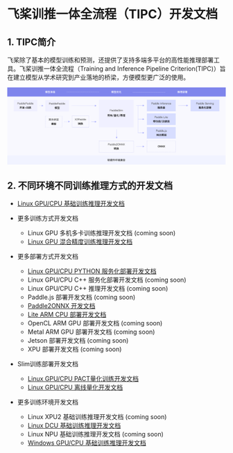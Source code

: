 # 飞桨训推一体全流程（TIPC）开发文档

## 1. TIPC简介

飞桨除了基本的模型训练和预测，还提供了支持多端多平台的高性能推理部署工具。飞桨训推一体全流程（Training and Inference Pipeline Criterion(TIPC)）旨在建立模型从学术研究到产业落地的桥梁，方便模型更广泛的使用。

<div align="center">
    <img src="images/tipc_guide.png" width="800">
</div>

## 2. 不同环境不同训练推理方式的开发文档

- [Linux GPU/CPU 基础训练推理开发文档](./train_infer_python/README.md)

- 更多训练方式开发文档
    - Linux GPU 多机多卡训练推理开发文档 (coming soon)
    - [Linux GPU 混合精度训练推理开发文档](./train_amp_infer_python/README.md)

- 更多部署方式开发文档
    - [Linux GPU/CPU PYTHON 服务化部署开发文档](./serving_python/README.md)
    - Linux GPU/CPU C++ 服务化部署开发文档 (coming soon)
    - Linux GPU/CPU C++ 推理开发文档 (coming soon)
    - Paddle.js 部署开发文档 (coming soon)
    - [Paddle2ONNX 开发文档](./paddle2onnx/README.md)
    - [Lite ARM CPU 部署开发文档](./lite_infer_cpp_arm_cpu/README.md)
    - OpenCL ARM GPU 部署开发文档 (coming soon)
    - Metal ARM GPU 部署开发文档 (coming soon)
    - Jetson 部署开发文档 (coming soon)
    - XPU 部署开发文档 (coming soon)

- Slim训练部署开发文档
    - [Linux GPU/CPU PACT量化训练开发文档](./train_pact_infer_python/README.md)
    - [Linux GPU/CPU 离线量化开发文档](./ptq_infer_python/README.md)

- 更多训练环境开发文档
    - Linux XPU2 基础训练推理开发文档 (coming soon)
    - [Linux DCU 基础训练推理开发文档](./linux_dcu_train_infer_python/README.md)
    - Linux NPU 基础训练推理开发文档 (coming soon)
    - [Windows GPU/CPU 基础训练推理开发文档](./windows_train_infere_python/README.md)
